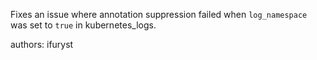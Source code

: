 Fixes an issue where annotation suppression failed when `log_namespace` was set to `true` in kubernetes_logs.

authors: ifuryst
